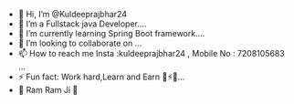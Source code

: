 - 👋 Hi, I’m @Kuldeeprajbhar24
- 👀 I’m a Fullstack java Developer....
- 🌱 I’m currently learning Spring Boot framework....
- 💞️ I’m looking to collaborate on ...
- 📫 How to reach me  Insta :kuldeeprajbhar24 , Mobile No : 7208105683 ...
- ⚡ Fun fact: Work hard,Learn and Earn 👀⚡😄...
- 👀 Ram Ram Ji 👀
